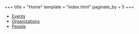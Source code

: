 +++
title = "Home"
template = "index.html"
paginate_by = 5
+++

* [Events](@/e/_index.md)
* [Organizations](@/o/_index.md)
* [People](@/w/_index.md)
